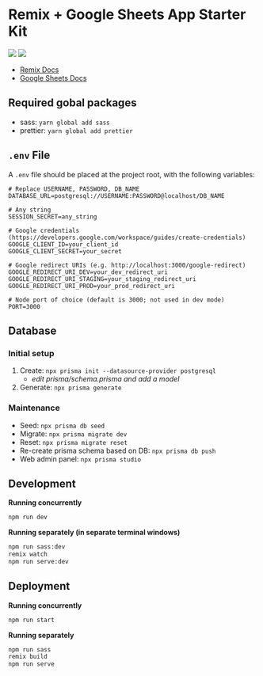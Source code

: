 # Remix + Google Sheets App Starter Kit

<img src="https://avatars.githubusercontent.com/u/64235328?s=200&v=4" /> <img src="https://avatars.githubusercontent.com/u/1342004?s=200&v=4" />

- [Remix Docs](https://remix.run/docs)
- [Google Sheets Docs](https://developers.google.com/sheets/api/quickstart/js)

## Required gobal packages

- sass: `yarn global add sass`
- prettier: `yarn global add prettier`

## `.env` File

A `.env` file should be placed at the project root, with the following variables:

```
# Replace USERNAME, PASSWORD, DB_NAME
DATABASE_URL=postgresql://USERNAME:PASSWORD@localhost/DB_NAME

# Any string
SESSION_SECRET=any_string

# Google credentials (https://developers.google.com/workspace/guides/create-credentials)
GOOGLE_CLIENT_ID=your_client_id
GOOGLE_CLIENT_SECRET=your_secret

# Google redirect URIs (e.g. http://localhost:3000/google-redirect)
GOOGLE_REDIRECT_URI_DEV=your_dev_redirect_uri
GOOGLE_REDIRECT_URI_STAGING=your_staging_redirect_uri
GOOGLE_REDIRECT_URI_PROD=your_prod_redirect_uri

# Node port of choice (default is 3000; not used in dev mode)
PORT=3000
```

## Database

### Initial setup

1. Create: `npx prisma init --datasource-provider postgresql`
   - _edit prisma/schema.prisma and add a model_
2. Generate: `npx prisma generate`

### Maintenance

- Seed: `npx prisma db seed`
- Migrate: `npx prisma migrate dev`
- Reset: `npx prisma migrate reset`
- Re-create prisma schema based on DB: `npx prisma db push`
- Web admin panel: `npx prisma studio`

## Development

**Running concurrently**

```sh
npm run dev
```

**Running separately (in separate terminal windows)**

```sh
npm run sass:dev
remix watch
npm run serve:dev
```

## Deployment

**Running concurrently**

```sh
npm run start
```

**Running separately**

```sh
npm run sass
remix build
npm run serve
```
